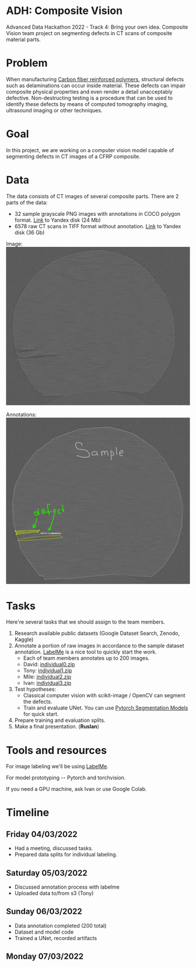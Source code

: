 # ADH: Composite Vision

Advanced Data Hackathon 2022 - Track 4: Bring your own idea.
Composite Vision team project on segmenting defects in CT scans of composite material parts.

# Problem

When manufacturing [Carbon fiber reinforced polymers](https://en.wikipedia.org/wiki/Carbon-fiber-reinforced_polymers),
structural defects such as delaminations can occur inside material.
These defects can impair composite physical properties and even render a detail unacceptably defective.
Non-destructing testing is a procedure that can be used to identify these defects by means of computed tomography imaging,
ultrasound imaging or other techniques.

# Goal

In this project, we are working on a computer vision model capable of segmenting defects in CT images of a CFRP composite.

# Data

The data consists of CT images of several composite parts. There are 2 parts of the data:

* 32 sample grayscale PNG images with annotations in COCO polygon format.
  [Link](https://disk.yandex.ru/d/9WPI8wIcv91VtA) to Yandex disk (24 Mb)
* 6578 raw CT scans in TIFF format without annotation.
  [Link](https://disk.yandex.ru/d/lCnMKMlmBfsGnQ) to Yandex disk (36 Gb)

Image:
![](images/sample.jpg)

Annotations:
![](images/annotated.jpg)
# Tasks

Here're several tasks that we should assign to the team members.


1. Research available public datasets (Google Dataset Search, Zenodo, Kaggle)
1. Annotate a portion of raw images in accordance to the sample dataset annotation. [LabelMe](https://pypi.org/project/labelme/) is a nice tool to quickly start the work.
   - Each of team members annotates up to 200 images.
   - David: [individual0.zip](https://disk.yandex.ru/d/AiAjtTmxuOUZKQ)
   - Tony: [individual1.zip](https://disk.yandex.ru/d/e-ShqQleCDGwxw)
   - Mile: [individual2.zip](https://disk.yandex.ru/d/6FCQ8F_yOpef0Q)
   - Ivan: [individual3.zip](https://disk.yandex.ru/d/DoKPkHRFmNJnDw)
3. Test hypotheses:
   - Classical computer vision with scikit-image / OpenCV can segment the defects.
   - Train and evaluate UNet. You can use [Pytorch Segmentation Models](https://github.com/qubvel/segmentation_models.pytorch) for quick start.
4. Prepare training and evaluation splits.
5. Make a final presentation. (**Ruslan**)

# Tools and resources

For image labeling we'll be using [LabelMe](https://pypi.org/project/labelme/).

For model prototyping -- Pytorch and torchvision.

If you need a GPU machine, ask Ivan or use Google Colab.

# Timeline

## Friday 04/03/2022

* Had a meeting, discussed tasks.
* Prepared data splits for individual labeling.

## Saturday 05/03/2022

* Discussed annotation process with labelme
* Uploaded data to/from s3 (Tony)

## Sunday 06/03/2022

* Data annotation completed (200 total)
* Dataset and model code
* Trained a UNet, recorded artifacts

## Monday 07/03/2022
